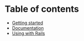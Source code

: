 # Table of contents

* [Getting started](../README.md)
* [Documentation](docs.md)
* [Using with Rails](rails.md)
